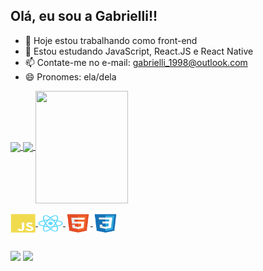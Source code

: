 ## Olá, eu sou a Gabrielli!!


- 🔭 Hoje estou trabalhando como front-end
- 🌱 Estou estudando JavaScript, React.JS e React Native 
- 📫 Contate-me no e-mail: gabrielli_1998@outlook.com
- 😄 Pronomes: ela/dela

<div>
  <a href="https://github.com/DevGabiMrqs">
  <img height="180em"   align="center" src="https://github-readme-stats.vercel.app/api?username=DevGabiMrqs&show_icons=true&theme=react&include_all_commits=true&count_private=true"/>
    
  <img height="180em"  align="center" src="https://github-readme-stats.vercel.app/api/top-langs/?username=DevGabiMrqs&layout=compact&langs_count=7&theme=react" />

  <img align="center" width="148" height="180" src="https://media1.tenor.com/images/68e8337fb4eb7e40645d832c64762a8b/tenor.gif?itemid=19443613">
    
</div>
  

<div style="display: inline_block"><br>
  <img align="center" alt="JS" height="30" width="40" src="https://raw.githubusercontent.com/devicons/devicon/master/icons/javascript/javascript-plain.svg">
  <img align="center" alt="React" height="30" width="40" src="https://raw.githubusercontent.com/devicons/devicon/master/icons/react/react-original.svg">
  <img align="center" alt="HTML" height="30" width="40" src="https://raw.githubusercontent.com/devicons/devicon/master/icons/html5/html5-original.svg">
  <img align="center" alt="CSS" height="30" width="40" src="https://raw.githubusercontent.com/devicons/devicon/master/icons/css3/css3-original.svg">
</div>

##
 
  <a href = "mailto:gabrielli_1998@outlook.com"><img src="https://img.shields.io/badge/-Outlook-%23333?style=for-the-badge&logo=outlook&logoColor=white" target="_blank"></a>
  <a href=https://br.linkedin.com/in/gabrielli-marques-carvalho-4048841b7 target="_blank"><img src="https://img.shields.io/badge/-LinkedIn-%230077B5?style=for-the-badge&logo=linkedin&logoColor=white" target="_blank"></a> 
  
  
<!--  

  ![Snake animation](https://github.com/devgabimrqs/blob/output/github-contribution-grid-snake.svg)
 -->
  
 

